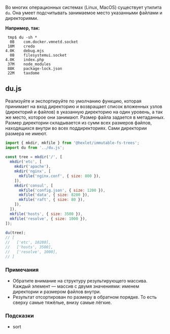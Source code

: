 Во многих операционных системах (Linux, MacOS) существует утилита `du`. Она умеет подсчитывать занимаемое место указанными файлами и директориями. 

**Например, так:**

```
 tmp$ du -sh *
  0B    com.docker.vmnetd.socket
 10M    credo
4.0K    debug.mjs
  0B    filesystemui.socket
4.0K    index.php
 37M    node_modules
 88K    package-lock.json
 22M    taxdome
```

## du.js

Реализуйте и экспортируйте по умолчанию функцию, которая принимает на вход директорию и возвращает список вложенных узлов 
(директорий и файлов) в указанную директорию на один уровень, а так же место, которое они занимают. 
Размер файла задается в метаданных. Размер директории складывается из сумм всех размеров файлов, находящихся внутри во
всех поддиректориях. Сами директории размера не имеют.

```js
import { mkdir, mkfile } from '@hexlet/immutable-fs-trees';
import du from '../du.js';
 
const tree = mkdir('/', [
  mkdir('etc', [
    mkdir('apache'),
    mkdir('nginx', [
      mkfile('nginx.conf', { size: 800 }),
    ]),
    mkdir('consul', [
      mkfile('config.json', { size: 1200 }),
      mkfile('data', { size: 8200 }),
      mkfile('raft', { size: 80 }),
    ]),
  ]),
  mkfile('hosts', { size: 3500 }),
  mkfile('resolve', { size: 1000 }),
]);
 
du(tree);
// [
//   ['etc', 10280],
//   ['hosts', 3500],
//   ['resolve', 1000],
// ]
```

### Примечания

* Обратите внимание на структуру результирующего массива. Каждый элемент — массив с двумя значениями: именем директории и размером файлов внутри.
* Результат отсортирован по размеру в обратном порядке. То есть сверху самые тяжёлые, внизу самые лёгкие.

### Подсказки

* sort
